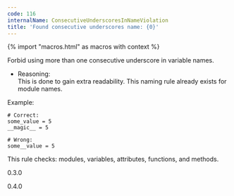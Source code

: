 ```yaml
---
code: 116
internalName: ConsecutiveUnderscoresInNameViolation
title: 'Found consecutive underscores name: {0}'
---
```


{% import "macros.html" as macros with context %}

Forbid using more than one consecutive underscore in variable names.

  - Reasoning:  
    This is done to gain extra readability. This naming rule already
    exists for module names.

Example:

    # Correct:
    some_value = 5
    __magic__ = 5
    
    # Wrong:
    some__value = 5

This rule checks: modules, variables, attributes, functions, and
methods.

<div class="versionadded">

0.3.0

</div>

<div class="versionchanged">

0.4.0

</div>
